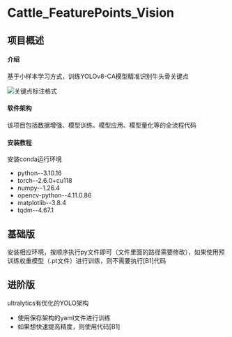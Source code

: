 # Cattle_FeaturePoints_Vision
## 项目概述
#### 介绍
基于小样本学习方式，训练YOLOv8-CA模型精准识别牛头骨关键点

![关键点标注格式](https://foruda.gitee.com/images/1751008617788665949/d10cd740_15981429.png "图片1.png")

#### 软件架构
该项目包括数据增强、模型训练、模型应用、模型量化等的全流程代码

#### 安装教程

安装conda运行环境
- python--3.10.16
- torch--2.6.0+cu118
- numpy--1.26.4
- opencv-python--4.11.0.86
- matplotlib--3.8.4
- tqdm--4.67.1

## 基础版
安装相应环境，按顺序执行py文件即可（文件里面的路径需要修改），如果使用预训练权重模型（.pt文件）进行训练，则不需要执行[B1]代码

## 进阶版
ultralytics有优化的YOLO架构
- 使用保存架构的yaml文件进行训练
- 如果想快速提高精度，则使用代码[B1]